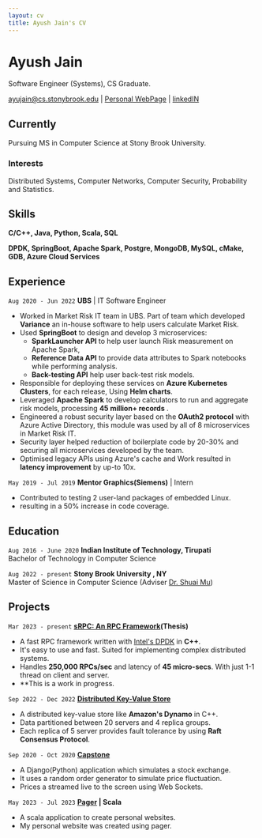 ```yaml
---
layout: cv
title: Ayush Jain's CV
---
```

# Ayush Jain
Software Engineer (Systems), CS Graduate.

<div id="webaddress">
<a href="mailto:ayujain@cs.stonybrook.edu">ayujain@cs.stonybrook.edu</a>
| <a href="https://www.cs16b004.github.io"> Personal WebPage</a> 
| <a href = "https://www.linkedin.com/in/ayush-jain-122434191/">linkedIN</a>
</div>


## Currently
Pursuing MS in Computer Science at Stony Brook University.
### Interests 
Distributed Systems, Computer Networks, Computer Security, Probability and Statistics.

## Skills
__C/C++, Java, Python, Scala, SQL__

__DPDK, SpringBoot, Apache Spark, Postgre, MongoDB, MySQL, cMake, GDB, Azure Cloud Services__

## Experience
`Aug 2020 - Jun 2022` __UBS__ | IT Software Engineer
  - Worked in Market Risk IT team in UBS. Part of team which developed **Variance** an in-house software to help users calculate Market Risk.
  - Used **SpringBoot** to design and develop 3 microservices:
      - **SparkLauncher API** to help user launch Risk measurement on Apache Spark, 
      - **Reference Data API** to provide data attributes to Spark notebooks while performing analysis. 
      - **Back-testing API** help user back-test risk models.
  - Responsible for deploying these services on **Azure Kubernetes Clusters**, for each release, Using **Helm charts**.
  - Leveraged **Apache Spark** to develop calculators to run and aggregate risk models, processing **45 million+ records** . 
  - Engineered a robust security layer based on the **OAuth2 protocol** with Azure Active Directory, this module was used by all of 8 microservices in Market Risk IT.
  - Security layer helped reduction of  boilerplate code by 20-30% and securing all microservices developed by the team.
  - Optimised legacy APIs using Azure's cache and Work resulted in **latency improvement** by up-to 10x.
 
`May 2019 - Jul 2019` __Mentor Graphics(Siemens)__ | Intern
  -  Contributed to testing 2 user-land packages of embedded Linux.
  -  resulting in a 50% increase in code coverage.



## Education

`Aug 2016 - June 2020`
__Indian Institute of Technology, Tirupati__\
Bachelor of Technology in Computer Science

`Aug 2022 - present`
__Stony Brook University , NY__\
Master of Science in Computer Science (Adviser [Dr. Shuai Mu](http://www.mpaxos.com))


## Projects

`Mar 2023 - present` __[sRPC: An RPC Framework](https://www.github.com/cs16b004/dpdk-rrr)(**Thesis**)__
  - A fast RPC framework written with [Intel's DPDK](https://www.dpdk.org) in **C++**.
  - It's easy to use and fast. Suited for implementing complex distributed systems.
  - Handles **250,000 RPCs/sec** and latency of **45 micro-secs**. With just 1-1 thread on client and server.
  - **This is a work in progress.

`Sep 2022 - Dec 2022` __[Distributed Key-Value Store](https://github.com/shuai-teaching/dslabs-cpp-cs16b004)__
  - A distributed key-value store like **Amazon's Dynamo** in C++.
  - Data partitioned between 20 servers and 4 replica groups.
  - Each replica of 5 server provides fault tolerance by using **Raft Consensus Protocol**.



`Sep 2020 - Oct 2020` __[Capstone](https://www.github.com/cs16b004/capstone)__
  - A Django(Python) application which simulates a stock exchange.
  - It uses a random order generator to simulate price fluctuation.
  - Prices a streamed live to the screen using Web Sockets.

`May 2023 - Jul 2023` __[Pager](https://www.github.com/cs16b004/Pager) | Scala__
  - A scala application to create personal websites.
  - My personal website was created using pager.









<!-- ### Footer

Last updated: May 2013 -->


